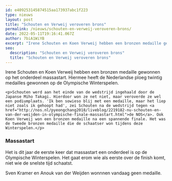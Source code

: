 ```yaml
---
id: e409253145874515aa173937abc1f223
type: nieuws
layout: post
title: "Schouten en Verweij veroveren brons"
permalink: /nieuws/schouten-en-verweij-veroveren-brons/
date: 2022-05-11T19:16:41.067Z
author: 7biA1WiYB
excerpt: "Irene Schouten en Koen Verweij hebben een bronzen medaille gewonnen op het onderdeel massastart. Hiermee heeft de Nederlandse ploeg twintig medailles gewonnen op de Olympische Winterspelen.  "
seo:
  description: "Schouten en Verweij veroveren brons"
  title: "Schouten en Verweij veroveren brons"
---
```

Irene Schouten en Koen Verweij hebben een bronzen medaille gewonnen op het onderdeel massastart. Hiermee heeft de Nederlandse ploeg twintig medailles gewonnen op de Olympische Winterspelen.  

    <p>Schouten werd aan het einde van de wedstrijd ingehaald door de Japanse Miho Takagi. Hierdoor won ze net niet, maar veroverde ze wel een podiumplaats. 'Ik ben sowieso blij met een medaille, maar het liep niet zoals ik gehoopt had', zei Schouten na de wedstrijd tegen <a href="http://nos.nl/pyeongchang2018/liveblog/2219182-nu-schouten-en-van-der-weijden-in-olympische-finale-massastart.html">de NOS</a>. Ook Koen Verweij won een bronzen medaille na een spannende finale. Het was de tweede bronzen medaille die de schaatser won tijdens deze Winterspelen.</p>
<h3>Massastart</h3>
<p>Het is dit jaar de eerste keer dat massastart een onderdeel is op de Olympische Winterspelen. Het gaat erom wie als eerste over de finish komt, niet wie de snelste tijd schaatst.</p>
<p>Sven Kramer en Anouk van der Weijden wonnnen vandaag geen medaille.</p>  
